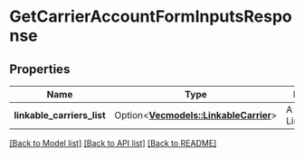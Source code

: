 # GetCarrierAccountFormInputsResponse

## Properties

Name | Type | Description | Notes
------------ | ------------- | ------------- | -------------
**linkable_carriers_list** | Option<[**Vec<models::LinkableCarrier>**](LinkableCarrier.md)> | A list of LinkableCarrier | [optional]

[[Back to Model list]](../README.md#documentation-for-models) [[Back to API list]](../README.md#documentation-for-api-endpoints) [[Back to README]](../README.md)


